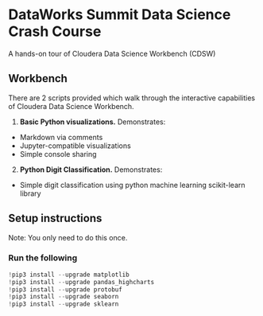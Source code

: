 # DataWorks Summit Data Science Crash Course
A hands-on tour of Cloudera Data Science Workbench (CDSW)

## Workbench
There are 2 scripts provided which walk through the interactive capabilities of Cloudera Data Science Workbench.

1. **Basic Python visualizations.** Demonstrates:
  - Markdown via comments
  - Jupyter-compatible visualizations
  - Simple console sharing
2. **Python Digit Classification.** Demonstrates:
  - Simple digit classification using python machine learning scikit-learn library

## Setup instructions
Note: You only need to do this once.

### Run the following
```Python
!pip3 install --upgrade matplotlib
!pip3 install --upgrade pandas_highcharts
!pip3 install --upgrade protobuf
!pip3 install --upgrade seaborn
!pip3 install --upgrade sklearn
```

